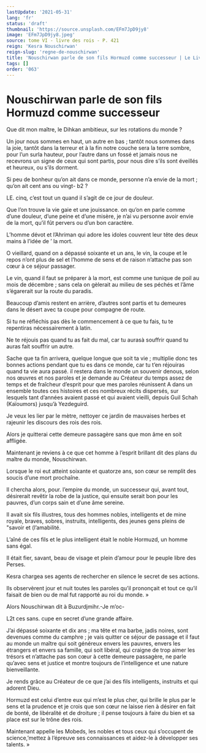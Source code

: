 ```yaml
---
lastUpdate: '2021-05-31'
lang: 'fr'
status: 'draft'
thumbnail: 'https://source.unsplash.com/EFm7JpD9jy8'
image: 'EFm7JpD9jy8.jpeg'
source: tome VI - livre des rois - P. 421
reign: 'Kesra Nouschirwan'
reign-slug: 'regne-de-nouschirwan'
title: 'Nouschirwan parle de son fils Hormuzd comme successeur | Le Livre des Rois | Shâhnâmeh'
tags: []
order: '063'
---
```


<!-- LTeX: language=fr -->

# Nouschirwan parle de son fils Hormuzd comme successeur

Que dit mon maître, le Dihkan ambitieux, sur les rotations du monde ?

Un jour nous sommes en haut, un autre en bas ; tantôt nous sommes dans la joie, tantôt dans la terreur et à la fin notre couche sera la terre sombre, pour l’un surla hauteur, pour l’autre dans un fossé et jamais nous ne recevrons un signe de ceux qui sont partis, pour nous dire s’ils sont éveillés et heureux, ou s’ils dorment.

Si peu de bonheur qu’on ait dans ce monde, personne n’a envie de la mort ; qu’on ait cent ans ou vingt-
b2 ?

LE. cinq, c’est tout un quand il s’agit de ce jour de douleur.

Que l’on trouve la vie gaie et une jouissance. on qu’on en parle comme d’une douleur, d’une peine et d’une misère, je n’ai vu personne avoir envie de la mort, qu’il fût pervers ou d’un bon caractère.

L’homme dévot et l’Ahriman qui adore les idoles couvrent leur tête des deux mains à l’idée de ’ la mort.

O vieillard, quand on a dépassé soixante et un ans, le vin, la coupe et le repos n’ont plus de sel et l’homme de sens et de raison n’attache pas son cœur à ce séjour passager.

Le vin, quand il faut se préparer à la mort, est comme une tunique de poil au mois de décembre ; sans cela on gèlerait au milieu de ses péchés et l’âme s’égarerait sur la route du paradis.

Beaucoup d’amis restent en arrière, d’autres sont partis et tu demeures dans le désert avec ta coupe pour compagne de route.

Si tu ne réfléchis pas dès le commencement à ce que tu fais, tu te repentiras nécessairement à latin.

Ne te réjouis pas quand tu as fait du mal, car tu aurasà souffrir quand tu auras fait souffrir un autre.

Sache que ta fin arrivera, quelque longue que soit ta vie ; multiplie donc tes bonnes actions pendant que tu es dans ce monde, car tu t’en réjouiras quand ta vie aura passé. il restera dans le monde un souvenir denous, selon nos œuvres et nos paroles et je demande au Créateur du temps assez de temps et de fraîcheur d’esprit pour que mes paroles réunissent A dans un ensemble toutes ces histoires et ces nombreux récits dispersés, sur lesquels tant d’années avaient passé et qui avaient vieilli, depuis Guil Schah (Kaïoumors) jusqu’à Yezdeguird.

Je veux les lier par le mètre, nettoyer ce jardin de mauvaises herbes et rajeunir les discours des rois des rois.

Alors je quitterai cette demeure passagère sans que mon âme en soit affligée.

Maintenant je reviens à ce que cet homme à l’esprit brillant dit des plans du maître du monde, Nouschirwan.

Lorsque le roi eut atteint soixante et quatorze ans, son cœur se remplit des soucis d’une mort prochaîne.

Il chercha alors, pour. l’empire du monde, un successeur qui, avant tout, désirerait revêtir la robe de la justice, qui ensuite serait bon pour les pauvres, d’un corps sain et d’une âme sereine.

Il avait six fils illustres, tous des hommes nobles, intelligents et de mine royale, braves, sobres, instruits, intelligents, des jeunes gens pleins de "savoir et (l’amabilité.

L’aîné de ces fils et le plus intelligent était le noble Hormuzd, un homme sans égal.

Il était fier, savant, beau de visage et plein d’amour pour le peuple libre des Perses.

Kesra chargea ses agents de rechercher en silence le secret de ses actions.

Ils observèrent jour et nuit toutes les paroles qu’il prononçait et tout ce qu’il faisait de bien ou de mal fut rapporté au roi du monde. »

Alors Nouschirwan dit à Buzurdjmihr.-Je m’oc-

L2t ces sans. cupe en secret d’une grande affaire.

J’ai dépassé soixante et dix ans ; ma tête et ma barbe, jadis noires, sont devenues comme du camphre ; je vais quitter ce séjour de passage et il faut au monde un maître qui soit généreux envers les pauvres, envers les étrangers et envers sa famille, qui soit libéral, qui craigne de trop aimer les trésors et n’attache pas son cœur à cette demeure passagère, ne parle qu’avec sens et justice et montre toujours de l’intelligence et une nature bienveillante.

Je rends grâce au Créateur de ce que j’ai des fils intelligents, instruits et qui adorent Dieu.

Hormuzd est celui d’entre eux qui m’est le plus cher, qui brille le plus par le sens et la prudence et je crois que son cœur ne laisse rien à désirer en fait de bonté, de libéralité et de droiture ; il pense toujours à faire du bien et sa place est sur le trône des rois.

Maintenant appelle les Mobeds, les nobles et tous ceux qui s’occupent de science,’mettez à l’épreuve ses connaissances et aidez-le à développer ses talents. »

